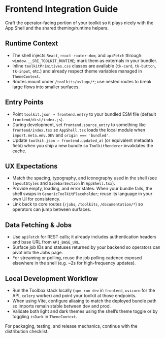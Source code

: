 # Frontend Integration Guide

Craft the operator-facing portion of your toolkit so it plays nicely with the App Shell and the shared theming/runtime helpers.

## Runtime Context
- The shell injects `React`, `react-router-dom`, and `apiFetch` through `window.__SRE_TOOLKIT_RUNTIME`; mark them as externals in your bundler.
- Inline `toolkitPrimitives.css` classes are available (`tk-card`, `tk-button`, `tk-input`, etc.) and already respect theme variables managed in `ThemeContext`.
- Routes mount under `/toolkits/<slug>/*`; use nested routes to break large flows into smaller surfaces.

## Entry Points
- Point `toolkit.json → frontend.entry` to your bundled ESM file (default `frontend/dist/index.js`).
- During development, set `frontend.source_entry` to something like `frontend/index.tsx` so `AppShell.tsx` loads the local module when `import.meta.env.DEV` and `origin === 'bundled'`.
- Update `toolkit.json → frontend.updated_at` (or equivalent metadata field) when you ship a new bundle so `ToolkitRenderer` invalidates the cache.

## UX Expectations
- Match the spacing, typography, and iconography used in the shell (see `layoutStyles` and `SidebarSection` in `AppShell.tsx`).
- Provide empty, loading, and error states. When your bundle fails, the shell swaps in `GenericToolkitPlaceholder`; reuse its language in your own UI for consistency.
- Link back to core routes (`/jobs`, `/toolkits`, `/documentation/*`) so operators can jump between surfaces.

## Data Fetching & Jobs
- Use `apiFetch` for REST calls; it already includes authentication headers and base URL from `API_BASE_URL`.
- Surface job IDs and statuses returned by your backend so operators can pivot into the Jobs page.
- For streaming or polling, reuse the job polling cadence exposed elsewhere in the shell (e.g. ~2s for high-frequency updates).

## Local Development Workflow
- Run the Toolbox stack locally (`npm run dev` in `frontend`, `uvicorn` for the API, `celery` worker) and point your toolkit at those endpoints.
- When using Vite, configure aliasing to match the deployed bundle path so imports remain stable between dev and prod.
- Validate both light and dark themes using the shell’s theme toggle or by toggling `isDark` in `ThemeContext`.

For packaging, testing, and release mechanics, continue with the distribution checklist.
